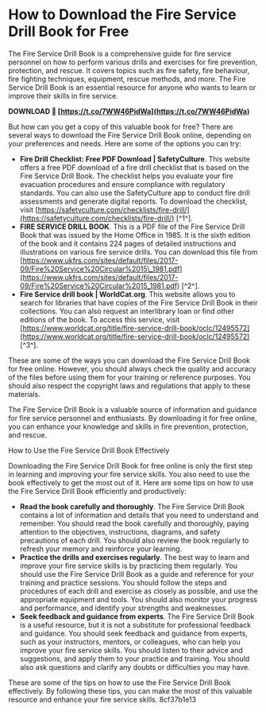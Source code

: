 
 
# How to Download the Fire Service Drill Book for Free
 
The Fire Service Drill Book is a comprehensive guide for fire service personnel on how to perform various drills and exercises for fire prevention, protection, and rescue. It covers topics such as fire safety, fire behaviour, fire fighting techniques, equipment, rescue methods, and more. The Fire Service Drill Book is an essential resource for anyone who wants to learn or improve their skills in fire service.
 
**DOWNLOAD 🔗 [https://t.co/7WW46PidWa](https://t.co/7WW46PidWa)**


 
But how can you get a copy of this valuable book for free? There are several ways to download the Fire Service Drill Book online, depending on your preferences and needs. Here are some of the options you can try:
 
- **Fire Drill Checklist: Free PDF Download | SafetyCulture**. This website offers a free PDF download of a fire drill checklist that is based on the Fire Service Drill Book. The checklist helps you evaluate your fire evacuation procedures and ensure compliance with regulatory standards. You can also use the SafetyCulture app to conduct fire drill assessments and generate digital reports. To download the checklist, visit [https://safetyculture.com/checklists/fire-drill/](https://safetyculture.com/checklists/fire-drill/) [^1^].
- **FIRE SERVICE DRILL BOOK**. This is a PDF file of the Fire Service Drill Book that was issued by the Home Office in 1985. It is the sixth edition of the book and it contains 224 pages of detailed instructions and illustrations on various fire service drills. You can download this file from [https://www.ukfrs.com/sites/default/files/2017-09/Fire%20Service%20Circular%2015\_1981.pdf](https://www.ukfrs.com/sites/default/files/2017-09/Fire%20Service%20Circular%2015_1981.pdf) [^2^].
- **Fire Service drill book | WorldCat.org**. This website allows you to search for libraries that have copies of the Fire Service Drill Book in their collections. You can also request an interlibrary loan or find other editions of the book. To access this service, visit [https://www.worldcat.org/title/fire-service-drill-book/oclc/12495572](https://www.worldcat.org/title/fire-service-drill-book/oclc/12495572) [^3^].

These are some of the ways you can download the Fire Service Drill Book for free online. However, you should always check the quality and accuracy of the files before using them for your training or reference purposes. You should also respect the copyright laws and regulations that apply to these materials.
 
The Fire Service Drill Book is a valuable source of information and guidance for fire service personnel and enthusiasts. By downloading it for free online, you can enhance your knowledge and skills in fire prevention, protection, and rescue.
  
How to Use the Fire Service Drill Book Effectively
 
Downloading the Fire Service Drill Book for free online is only the first step in learning and improving your fire service skills. You also need to use the book effectively to get the most out of it. Here are some tips on how to use the Fire Service Drill Book efficiently and productively:

- **Read the book carefully and thoroughly**. The Fire Service Drill Book contains a lot of information and details that you need to understand and remember. You should read the book carefully and thoroughly, paying attention to the objectives, instructions, diagrams, and safety precautions of each drill. You should also review the book regularly to refresh your memory and reinforce your learning.
- **Practice the drills and exercises regularly**. The best way to learn and improve your fire service skills is by practicing them regularly. You should use the Fire Service Drill Book as a guide and reference for your training and practice sessions. You should follow the steps and procedures of each drill and exercise as closely as possible, and use the appropriate equipment and tools. You should also monitor your progress and performance, and identify your strengths and weaknesses.
- **Seek feedback and guidance from experts**. The Fire Service Drill Book is a useful resource, but it is not a substitute for professional feedback and guidance. You should seek feedback and guidance from experts, such as your instructors, mentors, or colleagues, who can help you improve your fire service skills. You should listen to their advice and suggestions, and apply them to your practice and training. You should also ask questions and clarify any doubts or difficulties you may have.

These are some of the tips on how to use the Fire Service Drill Book effectively. By following these tips, you can make the most of this valuable resource and enhance your fire service skills.
 8cf37b1e13
 
